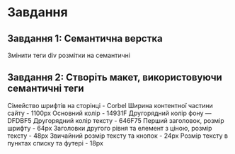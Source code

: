 # Завдання

## Завдання 1: Семантична верстка

Змінити теги div розмітки на семантичні

## Завдання 2: Створіть макет, використовуючи семантичні теги

Сімейство шрифтів на сторінці - Corbel
Ширина контентної частини сайту - 1100px
Основний колір - 14931F
Другорядний колір фону — DFDBF5
Другорядний колір тексту - 646F75
Перший заголовок, розмір шрифту - 64px
Заголовки другого рівня та елемент з ціною, розмір тексту - 48px
Звичайний розмір тексту та кнопок - 24px
Розмір тексту в пунктах списку та футері - 18px
